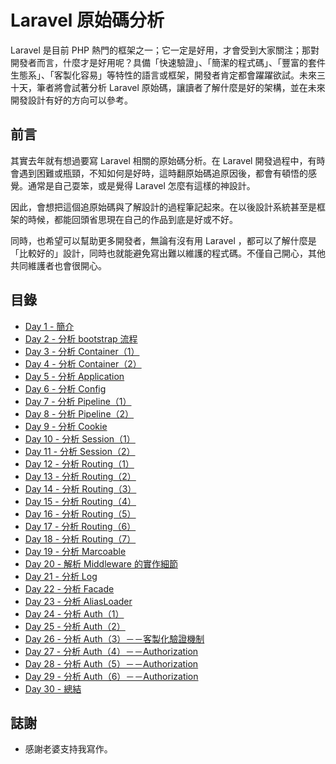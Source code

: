# Laravel 原始碼分析

Laravel 是目前 PHP 熱門的框架之一；它一定是好用，才會受到大家關注；那對開發者而言，什麼才是好用呢？具備「快速驗證」、「簡潔的程式碼」、「豐富的套件生態系」、「客製化容易」等特性的語言或框架，開發者肯定都會躍躍欲試。未來三十天，筆者將會試著分析 Laravel 原始碼，讓讀者了解什麼是好的架構，並在未來開發設計有好的方向可以參考。

## 前言

其實去年就有想過要寫 Laravel 相關的原始碼分析。在 Laravel 開發過程中，有時會遇到困難或瓶頸，不知如何是好時，這時翻原始碼追原因後，都會有頓悟的感覺。通常是自己耍笨，或是覺得 Laravel 怎麼有這樣的神設計。

因此，會想把這個追原始碼與了解設計的過程筆記起來。在以後設計系統甚至是框架的時候，都能回頭省思現在自己的作品到底是好或不好。

同時，也希望可以幫助更多開發者，無論有沒有用 Laravel ，都可以了解什麼是「比較好的」設計，同時也就能避免寫出難以維護的程式碼。不僅自己開心，其他共同維護者也會很開心。

## 目錄

* [Day 1 - 簡介](day01.md)
* [Day 2 - 分析 bootstrap 流程](day02.md)
* [Day 3 - 分析 Container（1）](day03.md)
* [Day 4 - 分析 Container（2）](day04.md)
* [Day 5 - 分析 Application](day05.md)
* [Day 6 - 分析 Config](day06.md)
* [Day 7 - 分析 Pipeline（1）](day07.md)
* [Day 8 - 分析 Pipeline（2）](day08.md)
* [Day 9 - 分析 Cookie](day09.md)
* [Day 10 - 分析 Session（1）](day10.md)
* [Day 11 - 分析 Session（2）](day11.md)
* [Day 12 - 分析 Routing（1）](day12.md)
* [Day 13 - 分析 Routing（2）](day13.md)
* [Day 14 - 分析 Routing（3）](day14.md)
* [Day 15 - 分析 Routing（4）](day15.md)
* [Day 16 - 分析 Routing（5）](day16.md)
* [Day 17 - 分析 Routing（6）](day17.md)
* [Day 18 - 分析 Routing（7）](day18.md)
* [Day 19 - 分析 Marcoable](day19.md)
* [Day 20 - 解析 Middleware 的實作細節](day20.md)
* [Day 21 - 分析 Log](day21.md)
* [Day 22 - 分析 Facade](day22.md)
* [Day 23 - 分析 AliasLoader](day23.md)
* [Day 24 - 分析 Auth（1）](day24.md)
* [Day 25 - 分析 Auth（2）](day25.md)
* [Day 26 - 分析 Auth（3）－－客製化驗證機制](day26.md)
* [Day 27 - 分析 Auth（4）－－Authorization](day27.md)
* [Day 28 - 分析 Auth（5）－－Authorization](day28.md)
* [Day 29 - 分析 Auth（6）－－Authorization](day29.md)
* [Day 30 - 總結](day30.md)

## 誌謝

* 感謝老婆支持我寫作。

